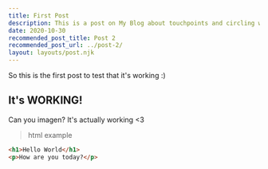 ```yaml
---
title: First Post
description: This is a post on My Blog about touchpoints and circling wagons.
date: 2020-10-30
recommended_post_title: Post 2
recommended_post_url: ../post-2/
layout: layouts/post.njk
---
```

So this is the first post to test that it's working :)

## It's WORKING!

Can you imagen? It's actually working <3

>html example
```html
<h1>Hello World</h1>
<p>How are you today?</p>
```
